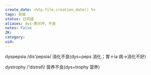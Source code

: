 ```yaml
---
create_date: <%tp.file.creation_date() %>
tags: 前缀
status: 已完成 
aliases: dys-表示坏，不良
notes: False
ZK: 
category: 
uid: 
---
```


dyspepsia /dis'pepsiə/ 消化不良(dys+peps 消化；胃＋ia 病→消化不好)

dystrophy /'distrəfi/ 营养不良(dys+trophy 营养)